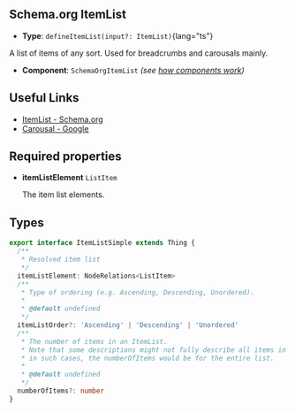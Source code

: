 ## Schema.org ItemList

- **Type**: `defineItemList(input?: ItemList)`{lang="ts"}

A list of items of any sort. Used for breadcrumbs and carousals mainly.

- **Component**: `SchemaOrgItemList` _(see [how components work](/schema-org/guides/components))_

## Useful Links

- [ItemList - Schema.org](https://schema.org/ItemList)
- [Carousal - Google](https://developers.google.com/search/docs/advanced/structured-data/carousel)

## Required properties

- **itemListElement** `ListItem`

  The item list elements.

## Types

```ts
export interface ItemListSimple extends Thing {
  /**
   * Resolved item list
   */
  itemListElement: NodeRelations<ListItem>
  /**
   * Type of ordering (e.g. Ascending, Descending, Unordered).
   *
   * @default undefined
   */
  itemListOrder?: 'Ascending' | 'Descending' | 'Unordered'
  /**
   * The number of items in an ItemList.
   * Note that some descriptions might not fully describe all items in a list (e.g., multi-page pagination);
   * in such cases, the numberOfItems would be for the entire list.
   *
   * @default undefined
   */
  numberOfItems?: number
}
```
